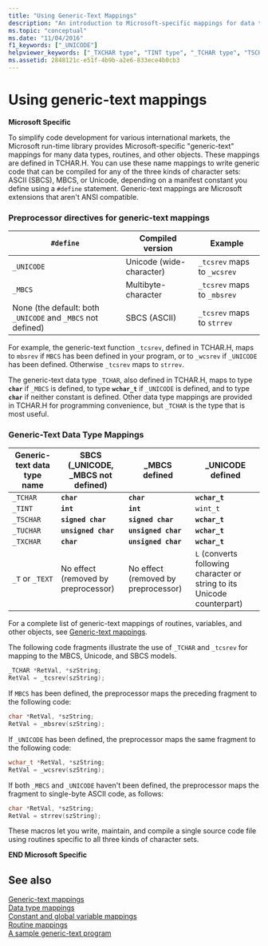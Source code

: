 ```yaml
---
title: "Using Generic-Text Mappings"
description: "An introduction to Microsoft-specific mappings for data types, routines, and other objects in the C runtime."
ms.topic: "conceptual"
ms.date: "11/04/2016"
f1_keywords: ["_UNICODE"]
helpviewer_keywords: ["_TXCHAR type", "TINT type", "_TCHAR type", "TSCHAR type", "TEXT type", "TCHAR type", "TCHAR.H data types, mappings defined in", "generic-text data types", "_TINT type", "TUCHAR type", "_UNICODE constant", "TXCHAR type", "generic-text mappings", "_TSCHAR type", "T type", "mappings, generic-text", "_TUCHAR type", "MBCS data type", "_MBCS data type", "_TEXT type", "UNICODE constant", "_T type"]
ms.assetid: 2848121c-e51f-4b9b-a2e6-833ece4b0cb3
---
```

# Using generic-text mappings

**Microsoft Specific**

To simplify code development for various international markets, the Microsoft run-time library provides Microsoft-specific "generic-text" mappings for many data types, routines, and other objects. These mappings are defined in TCHAR.H. You can use these name mappings to write generic code that can be compiled for any of the three kinds of character sets: ASCII (SBCS), MBCS, or Unicode, depending on a manifest constant you define using a `#define` statement. Generic-text mappings are Microsoft extensions that aren't ANSI compatible.

### Preprocessor directives for generic-text mappings

| `#define` | Compiled version | Example |
|---|---|---|
| `_UNICODE` | Unicode (wide-character) | `_tcsrev` maps to `_wcsrev` |
| `_MBCS` | Multibyte-character | `_tcsrev` maps to `_mbsrev` |
| None (the default: both `_UNICODE` and `_MBCS` not defined) | SBCS (ASCII) | `_tcsrev` maps to `strrev` |

For example, the generic-text function `_tcsrev`, defined in TCHAR.H, maps to `mbsrev` if `MBCS` has been defined in your program, or to `_wcsrev` if `_UNICODE` has been defined. Otherwise `_tcsrev` maps to `strrev`.

The generic-text data type `_TCHAR`, also defined in TCHAR.H, maps to type **`char`** if `_MBCS` is defined, to type **`wchar_t`** if `_UNICODE` is defined, and to type **`char`** if neither constant is defined. Other data type mappings are provided in TCHAR.H for programming convenience, but `_TCHAR` is the type that is most useful.

### Generic-Text Data Type Mappings

| Generic-text data type name | SBCS (_UNICODE, _MBCS not defined) | _MBCS defined | _UNICODE defined |
|---|---|---|---|
| `_TCHAR` | **`char`** | **`char`** | **`wchar_t`** |
| `_TINT` | **`int`** | **`int`** | `wint_t` |
| `_TSCHAR` | **`signed char`** | **`signed char`** | **`wchar_t`** |
| `_TUCHAR` | **`unsigned char`** | **`unsigned char`** | **`wchar_t`** |
| `_TXCHAR` | **`char`** | **`unsigned char`** | **`wchar_t`** |
| `_T` or `_TEXT` | No effect (removed by preprocessor) | No effect (removed by preprocessor) | `L` (converts following character or string to its Unicode counterpart) |

For a complete list of generic-text mappings of routines, variables, and other objects, see [Generic-text mappings](./generic-text-mappings.md).

The following code fragments illustrate the use of `_TCHAR` and `_tcsrev` for mapping to the MBCS, Unicode, and SBCS models.

```C
_TCHAR *RetVal, *szString;
RetVal = _tcsrev(szString);
```

If `MBCS` has been defined, the preprocessor maps the preceding fragment to the following code:

```C
char *RetVal, *szString;
RetVal = _mbsrev(szString);
```

If `_UNICODE` has been defined, the preprocessor maps the same fragment to the following code:

```C
wchar_t *RetVal, *szString;
RetVal = _wcsrev(szString);
```

If both `_MBCS` and `_UNICODE` haven't been defined, the preprocessor maps the fragment to single-byte ASCII code, as follows:

```C
char *RetVal, *szString;
RetVal = strrev(szString);
```

These macros let you write, maintain, and compile a single source code file using routines specific to all three kinds of character sets.

**END Microsoft Specific**

## See also

[Generic-text mappings](./generic-text-mappings.md)\
[Data type mappings](./data-type-mappings.md)\
[Constant and global variable mappings](./constant-and-global-variable-mappings.md)\
[Routine mappings](./routine-mappings.md)\
[A sample generic-text program](./a-sample-generic-text-program.md)
